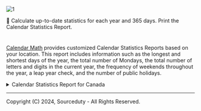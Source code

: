 ![1](https://github.com/sourceduty/Calendar_Math/assets/123030236/2640f1a2-c525-4a9e-8616-0db9f322f40e)

📅 Calculate up-to-date statistics for each year and 365 days. Print the Calendar Statistics Report.

#

[Calendar Math](https://chat.openai.com/g/g-Tw6MtFNwI-calendar-math) provides customized Calendar Statistics Reports based on your location. This report includes information such as the longest and shortest days of the year, the total number of Mondays, the total number of letters and digits in the current year, the frequency of weekends throughout the year, a leap year check, and the number of public holidays.

<details><summary>Calendar Statistics Report for Canada</summary>

 ```

Example Calendar Statistics Report - Canada, 2024

Longest day of the year: June 21
Shortest day of the year: December 21
Total number of Mondays: 53
Total number of Tuesdays: 53
Total number of Wednesdays: 52
Total number of Thursdays: 52
Total number of Fridays: 52
Total number of Saturdays: 52
Total number of Sundays: 52
Total number of letters and digits in the year: 4
Frequency of weekends: 28.42%
Leap year: Yes
Number of public holidays: 9

Public Holidays:
- New Year's Day: January 1
- Good Friday: April 10
- Easter Monday: April 13
- Victoria Day: May 18
- Canada Day: July 1
- Labour Day: September 7
- Thanksgiving Day: October 12
- Christmas Day: December 25
- Boxing Day: December 26

 ```

</details>

***

Copyright (C) 2024, Sourceduty - All Rights Reserved.
